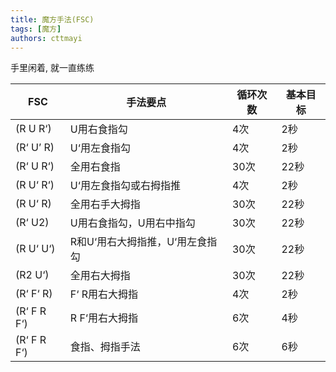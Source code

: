 ```yaml
---
title: 魔方手法(FSC)
tags: [魔方]
authors: cttmayi
---
```


手里闲着, 就一直练练

| FSC | 手法要点 | 循环次数 | 基本目标 | 
| --- | --- | --- | --- |
| (R U R‘) | U用右食指勾 | 4次 | 2秒 |
| (R‘ U’ R) | U‘用左食指勾 | 4次 | 2秒 | 
| (R‘ U R‘) | 全用右食指 | 30次 | 22秒 |
| (R U‘ R‘) | U‘用左食指勾或右拇指推 | 4次 | 2秒 |
| (R U‘ R) | 全用右手大拇指 | 30次| 22秒 |
| (R‘ U2) | U用右食指勾，U用右中指勾 | 30次 | 22秒  |
| (R U‘ U‘) | R和U‘用右大拇指推，U‘用左食指勾 | 30次 | 22秒 |
| (R2 U‘) | 全用右大拇指 | 30次 | 22秒 |
| (R‘ F‘ R) | F‘ R用右大拇指 | 4次 | 2秒 |
| (R‘ F R F‘) | R F‘用右大拇指 | 6次 | 4秒 |
| (R‘ F R F‘) | 食指、拇指手法 | 6次 | 6秒 |